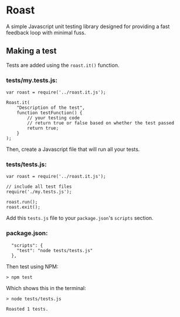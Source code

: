 # Roast
A simple Javascript unit testing library designed for providing a fast 
feedback loop with minimal fuss.

## Making a test

Tests are added using the `roast.it()` function.

### tests/my.tests.js:
```
var roast = require('../roast.it.js');

Roast.it(
    "Description of the test",
    function testFunction() {
        // your testing code
        // return true or false based on whether the test passed
        return true;
    }
);
```

Then, create a Javascript file that will run all your tests.

### tests/tests.js:
```
var roast = require('../roast.it.js');

// include all test files
require('./my.tests.js');

roast.run();
roast.exit();
```

Add this `tests.js` file to your `package.json`'s `scripts` section.

### package.json:
```
  "scripts": {
    "test": "node tests/tests.js"
  },
```

Then test using NPM:
```
> npm test
```
Which shows this in the terminal:
```
> node tests/tests.js                                                                                                                                                  
                                                                                                                                                                       
Roasted 1 tests.
```
